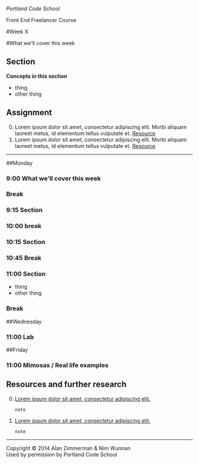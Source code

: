*Portland Code School*

Front End Freelancer Course

#Week X

#What we'll cover this week

## Section
**Concepts in this section**

* thing
* other thing

## Assignment

 0. Lorem ipsum dolor sit amet, consectetur adipiscing elit. Morbi aliquam laoreet metus, id elementum tellus vulputate et. [Resource](XXXX)
 0. Lorem ipsum dolor sit amet, consectetur adipiscing elit. Morbi aliquam laoreet metus, id elementum tellus vulputate et. [Resource](XXXX)


<hr>

##Monday

### 9:00 What we'll cover this week

### Break

### 9:15 Section

### 10:00 break

### 10:15 Section

### 10:45 Break

### 11:00 Section

* thing
* other thing

### Break


##Wednesday

### 11:00 Lab

##Friday 

###

### 11:00 Mimosas / Real life examples


## Resources and further research
 0. [Lorem ipsum dolor sit amet, consectetur adipiscing elit.](XXXX)
 	
 		note
 0. [Lorem ipsum dolor sit amet, consectetur adipiscing elit.](XXXX)
 
 		note
 		
  
<hr>
Copyright © 2014 Alan Zimmerman & Nìm Wunnan<br />
Used by permission by Portland Code School

